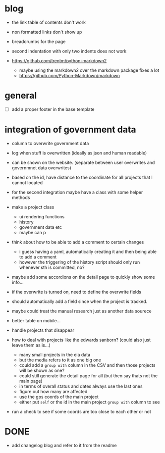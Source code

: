 
# blog

- the link table of contents don't work
- non formatted links don't show up

- breadcrumbs for the page
- second indentation with only two indents does not work

- https://github.com/trentm/python-markdown2
  - maybe using the markdown2 over the markdown package fixes a lot
  - https://github.com/Python-Markdown/markdown


# general

- [ ] add a proper footer in the base template



# integration of government data

- column to overwrite government data
- log when stuff is overwritten (ideally as json and human readable)
- can be shown on the website. (separate between user overwrites and governmnet data overwrites)
- based on the id, have distance to the coordinate for all projects that I cannot located
- for the second integration maybe have a class with some helper methods

- make a project class
  - ui rendering functions
  - history
  - government data etc
  - maybe can p


- think about how to be able to add a comment to certain changes
  - i guess having a yaml, automatically creating it and then being able to add a comment
  - however the triggering of the history script should only run whenever sth is committed, no?


- maybe add some accordions on the detail page to quickly show some info...
- if the overwrite is turned on, need to define the overwrite fields

- should automatically add a field since when the project is tracked. 

- maybe could treat the manual research just as another data sourece
  
- better table on mobile...

- handle projects that disappear

- how to deal with projects like the edwards sanborn? (could also just leave them as is...)
  - many small projects in the eia data
  - but the media refers to it as one big one
  - could add a `group with` column in the CSV and then those projects will be shown as one?
  - could still generate the detail page for all (but then say thats not the main page)
  - in terms of overall status and dates always use the last ones
  - figure out how many are affected
  - use the gps coords of the main project
  - either put `self` or the id in the main project `group with` column to see

- run a check to see if some coords are too close to each other or not









# DONE

- add changelog blog and refer to it from the readme
